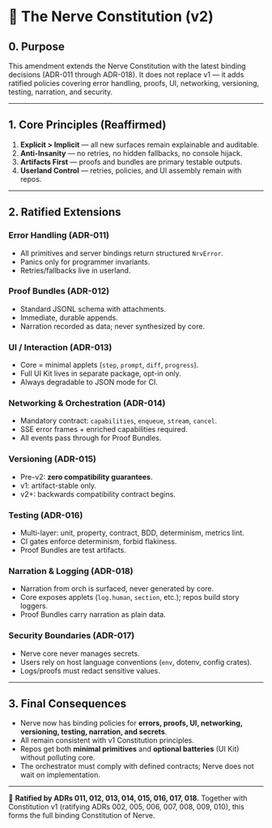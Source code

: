 # 🧬 The Nerve Constitution (v2)

## 0. Purpose

This amendment extends the Nerve Constitution with the latest binding decisions (ADR-011 through ADR-018).
It does not replace v1 — it adds ratified policies covering error handling, proofs, UI, networking, versioning, testing, narration, and security.

---

## 1. Core Principles (Reaffirmed)

1. **Explicit > Implicit** — all new surfaces remain explainable and auditable.
2. **Anti-Insanity** — no retries, no hidden fallbacks, no console hijack.
3. **Artifacts First** — proofs and bundles are primary testable outputs.
4. **Userland Control** — retries, policies, and UI assembly remain with repos.

---

## 2. Ratified Extensions

### Error Handling (ADR-011)

* All primitives and server bindings return structured `NrvError`.
* Panics only for programmer invariants.
* Retries/fallbacks live in userland.

### Proof Bundles (ADR-012)

* Standard JSONL schema with attachments.
* Immediate, durable appends.
* Narration recorded as data; never synthesized by core.

### UI / Interaction (ADR-013)

* Core = minimal applets (`step`, `prompt`, `diff`, `progress`).
* Full UI Kit lives in separate package, opt-in only.
* Always degradable to JSON mode for CI.

### Networking & Orchestration (ADR-014)

* Mandatory contract: `capabilities`, `enqueue`, `stream`, `cancel`.
* SSE error frames + enriched capabilities required.
* All events pass through for Proof Bundles.

### Versioning (ADR-015)

* Pre-v2: **zero compatibility guarantees**.
* v1: artifact-stable only.
* v2+: backwards compatibility contract begins.

### Testing (ADR-016)

* Multi-layer: unit, property, contract, BDD, determinism, metrics lint.
* CI gates enforce determinism, forbid flakiness.
* Proof Bundles are test artifacts.

### Narration & Logging (ADR-018)

* Narration from orch is surfaced, never generated by core.
* Core exposes applets (`log.human`, `section`, etc.); repos build story loggers.
* Proof Bundles carry narration as plain data.

### Security Boundaries (ADR-017)

* Nerve core never manages secrets.
* Users rely on host language conventions (`env`, dotenv, config crates).
* Logs/proofs must redact sensitive values.

---

## 3. Final Consequences

* Nerve now has binding policies for **errors, proofs, UI, networking, versioning, testing, narration, and secrets**.
* All remain consistent with v1 Constitution principles.
* Repos get both **minimal primitives** and **optional batteries** (UI Kit) without polluting core.
* The orchestrator must comply with defined contracts; Nerve does not wait on implementation.

---

📜 **Ratified by ADRs 011, 012, 013, 014, 015, 016, 017, 018.**
Together with Constitution v1 (ratifying ADRs 002, 005, 006, 007, 008, 009, 010), this forms the full binding Constitution of Nerve.
